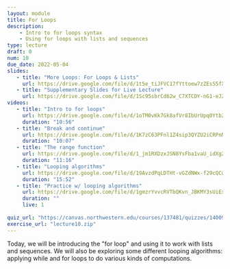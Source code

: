 ```yaml
---
layout: module
title: For Loops
description:
    - Intro to for loops syntax
    - Using for loops with lists and sequences
type: lecture
draft: 0
num: 10
due_date: 2022-05-04
slides: 
   - title: "More Loops: For Loops & Lists"
     url: https://drive.google.com/file/d/1t5e_tiJFVC17fYttoew7zZEsS5fX3v8R/view?usp=sharing
   - title: "Supplementary Slides for Live Lecture"
     url: https://drive.google.com/file/d/1Sc95sbrCd62w_C7XTCDY-nG1-eJZ2x9_/view?usp=sharing
videos:
   - title: "Intro to for loops"
     url: https://drive.google.com/file/d/1oTM0vKk7Gk8afVr8IbUrUpq0YtbZJ3TV/view?usp=sharing
     duration: "10:56"
   - title: "Break and continue"
     url: https://drive.google.com/file/d/1K7zC63PFnl1Z4sip3QYZU2iCRPnMAUHO/view?usp=sharing
     duration: "10:07"
   - title: "The range function"
     url: https://drive.google.com/file/d/1_jm1RXDzxJSN8YsFba1vaU_idXg2DNnJ/view?usp=sharing
     duration: "11:16"
   - title: "Looping algorithms"
     url: https://drive.google.com/file/d/19AvzdPqLDTHt-vGZdNWx-f29cQCwFEkK/view?usp=sharing
     duration: "15:52"
   - title: "Practice w/ looping algorithms"
     url: https://drive.google.com/file/d/1gmzrYvvcRVTbQKvn_JBKMY3sUiEx3cGk/view?usp=sharing
     duration: ""
     live: 1
     
quiz_url: "https://canvas.northwestern.edu/courses/137481/quizzes/140098"
exercise_url: "lecture10.zip"
---
```


Today, we will be introducing the "for loop" and using it to work with lists and sequences. We will also be exploring some different looping algorithms: applying while and for loops to do various kinds of computations.